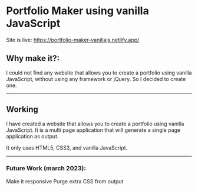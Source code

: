 # Portfolio Maker using vanilla JavaScript

Site is live:
https://portfolio-maker-vanillajs.netlify.app/

## Why make it?:
I could not find any website that allows you to create a portfolio using vanilla JavaScript, without using any framework or jQuery. So I decided to create one.

-----

## Working
I have created a website that allows you to create a portfolio using vanilla JavaScript.
It is a multi page application that will generate a single page application as output.

It only uses HTML5, CSS3, and vanilla JavaScript. 

-----

### Future Work (march 2023):
Make it responsive
Purge extra CSS from output